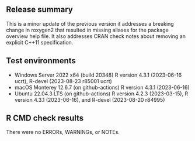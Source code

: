 ## Release summary
This is a minor update of the previous version it addresses a breaking change in roxygen2 that resulted in missing aliases for the package overview help file. 
It also addresses CRAN check notes about removing an explicit C++11 specification.

## Test environments
* Windows Server 2022 x64 (build 20348) R version 4.3.1 (2023-06-16 ucrt), R-devel (2023-08-23 r85001 ucrt)
* macOS Monterey 12.6.7 (on github-actions) R version 4.3.1 (2023-06-16)
* Ubuntu 22.04.3 LTS (on github-actions) R version 4.2.3 (2023-03-15), R version 4.3.1 (2023-06-16), and R-devel (2023-08-20 r84995)

## R CMD check results
There were no ERRORs, WARNINGs, or NOTEs.

